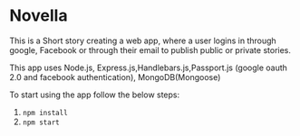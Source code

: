# Novella
This is a Short story creating a web app, where a user logins in through google, Facebook or through their email to publish public or private stories.

This app uses Node.js, Express.js,Handlebars.js,Passport.js (google oauth 2.0 and facebook authentication), MongoDB(Mongoose)

To start using the app follow the below steps:

1. `npm install`
2. `npm start`
